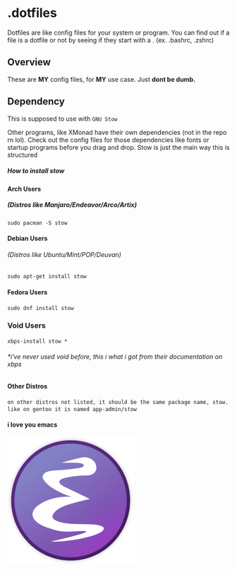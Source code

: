 # .dotfiles
Dotfiles are like config files for your system or program. You can find out if a file is a dotfile or not by seeing if they start with a . (ex. .bashrc, .zshrc) 

## Overview

These are **MY** config files, for **MY** use case. Just **dont be dumb.**  

## Dependency
This is supposed to use with ```GNU Stow```

Other programs, like XMonad have their own dependencies (not in the repo rn lol). Check out the config files for those dependencies like fonts or startup programs before you drag and drop. Stow is just the main way this is structured

##### How to install stow

#### Arch Users
##### (Distros like Manjaro/Endeavor/Arco/Artix)
```
sudo pacman -S stow
```

#### Debian Users 
###### (Distros like Ubuntu/Mint/POP/Deuvan)
```
sudo apt-get install stow
```
#### Fedora Users
```
sudo dnf install stow
```
### Void Users
```
xbps-install stow *
```
###### *i've never used void before, this i what i got from their documentation on xbps

#### Other Distros
```
on other distros not listed, it should be the same package name, stow. like on gentoo it is named app-admin/stow
```





#### i love you emacs
![Emacs](https://raw.githubusercontent.com/github/explore/80688e429a7d4ef2fca1e82350fe8e3517d3494d/topics/emacs/emacs.png)
